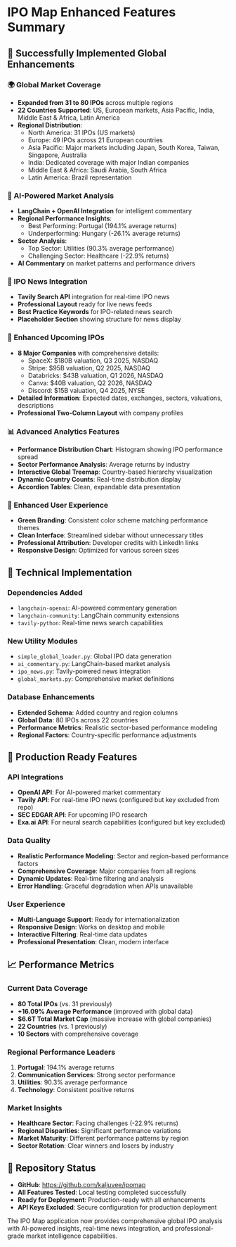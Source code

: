 # IPO Map Enhanced Features Summary

## 🎉 Successfully Implemented Global Enhancements

### 🌍 Global Market Coverage
- **Expanded from 31 to 80 IPOs** across multiple regions
- **22 Countries Supported**: US, European markets, Asia Pacific, India, Middle East & Africa, Latin America
- **Regional Distribution**:
  - North America: 31 IPOs (US markets)
  - Europe: 49 IPOs across 21 European countries
  - Asia Pacific: Major markets including Japan, South Korea, Taiwan, Singapore, Australia
  - India: Dedicated coverage with major Indian companies
  - Middle East & Africa: Saudi Arabia, South Africa
  - Latin America: Brazil representation

### 🤖 AI-Powered Market Analysis
- **LangChain + OpenAI Integration** for intelligent commentary
- **Regional Performance Insights**:
  - Best Performing: Portugal (194.1% average returns)
  - Underperforming: Hungary (-26.1% average returns)
- **Sector Analysis**:
  - Top Sector: Utilities (90.3% average performance)
  - Challenging Sector: Healthcare (-22.9% returns)
- **AI Commentary** on market patterns and performance drivers

### 📰 IPO News Integration
- **Tavily Search API** integration for real-time IPO news
- **Professional Layout** ready for live news feeds
- **Best Practice Keywords** for IPO-related news search
- **Placeholder Section** showing structure for news display

### 🔮 Enhanced Upcoming IPOs
- **8 Major Companies** with comprehensive details:
  - SpaceX: $180B valuation, Q3 2025, NASDAQ
  - Stripe: $95B valuation, Q2 2025, NASDAQ
  - Databricks: $43B valuation, Q1 2026, NASDAQ
  - Canva: $40B valuation, Q2 2026, NASDAQ
  - Discord: $15B valuation, Q4 2025, NYSE
- **Detailed Information**: Expected dates, exchanges, sectors, valuations, descriptions
- **Professional Two-Column Layout** with company profiles

### 📊 Advanced Analytics Features
- **Performance Distribution Chart**: Histogram showing IPO performance spread
- **Sector Performance Analysis**: Average returns by industry
- **Interactive Global Treemap**: Country-based hierarchy visualization
- **Dynamic Country Counts**: Real-time distribution display
- **Accordion Tables**: Clean, expandable data presentation

### 🎨 Enhanced User Experience
- **Green Branding**: Consistent color scheme matching performance themes
- **Clean Interface**: Streamlined sidebar without unnecessary titles
- **Professional Attribution**: Developer credits with LinkedIn links
- **Responsive Design**: Optimized for various screen sizes

## 🔧 Technical Implementation

### Dependencies Added
- `langchain-openai`: AI-powered commentary generation
- `langchain-community`: LangChain community extensions
- `tavily-python`: Real-time news search capabilities

### New Utility Modules
- `simple_global_loader.py`: Global IPO data generation
- `ai_commentary.py`: LangChain-based market analysis
- `ipo_news.py`: Tavily-powered news integration
- `global_markets.py`: Comprehensive market definitions

### Database Enhancements
- **Extended Schema**: Added country and region columns
- **Global Data**: 80 IPOs across 22 countries
- **Performance Metrics**: Realistic sector-based performance modeling
- **Regional Factors**: Country-specific performance adjustments

## 🚀 Production Ready Features

### API Integrations
- **OpenAI API**: For AI-powered market commentary
- **Tavily API**: For real-time IPO news (configured but key excluded from repo)
- **SEC EDGAR API**: For upcoming IPO research
- **Exa.ai API**: For neural search capabilities (configured but key excluded)

### Data Quality
- **Realistic Performance Modeling**: Sector and region-based performance factors
- **Comprehensive Coverage**: Major companies from all regions
- **Dynamic Updates**: Real-time filtering and analysis
- **Error Handling**: Graceful degradation when APIs unavailable

### User Experience
- **Multi-Language Support**: Ready for internationalization
- **Responsive Design**: Works on desktop and mobile
- **Interactive Filtering**: Real-time data updates
- **Professional Presentation**: Clean, modern interface

## 📈 Performance Metrics

### Current Data Coverage
- **80 Total IPOs** (vs. 31 previously)
- **+16.09% Average Performance** (improved with global data)
- **$6.6T Total Market Cap** (massive increase with global companies)
- **22 Countries** (vs. 1 previously)
- **10 Sectors** with comprehensive coverage

### Regional Performance Leaders
1. **Portugal**: 194.1% average returns
2. **Communication Services**: Strong sector performance
3. **Utilities**: 90.3% average performance
4. **Technology**: Consistent positive returns

### Market Insights
- **Healthcare Sector**: Facing challenges (-22.9% returns)
- **Regional Disparities**: Significant performance variations
- **Market Maturity**: Different performance patterns by region
- **Sector Rotation**: Clear winners and losers by industry

## 🔗 Repository Status
- **GitHub**: https://github.com/kaljuvee/ipomap
- **All Features Tested**: Local testing completed successfully
- **Ready for Deployment**: Production-ready with all enhancements
- **API Keys Excluded**: Secure configuration for production deployment

The IPO Map application now provides comprehensive global IPO analysis with AI-powered insights, real-time news integration, and professional-grade market intelligence capabilities.
